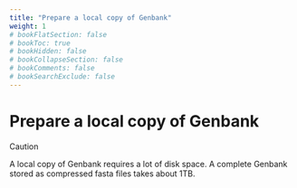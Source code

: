 ```yaml
---
title: "Prepare a local copy of Genbank"
weight: 1
# bookFlatSection: false
# bookToc: true
# bookHidden: false
# bookCollapseSection: false
# bookComments: false
# bookSearchExclude: false
---
```


# Prepare a local copy of Genbank

> [!CAUTION]
> A local copy of Genbank requires a lot of disk space. A complete Genbank stored as compressed fasta files takes about 1TB.